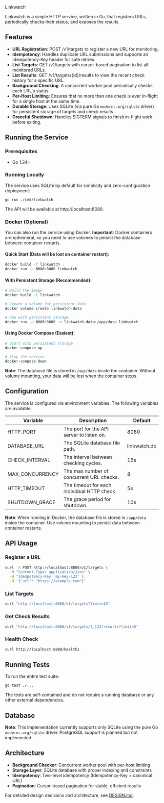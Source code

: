 Linkwatch

Linkwatch is a simple HTTP service, written in Go, that registers URLs, periodically checks their status, and exposes the results.

## Features

- **URL Registration**: POST /v1/targets to register a new URL for monitoring.
- **Idempotency**: Handles duplicate URL submissions and supports an Idempotency-Key header for safe retries.
- **List Targets**: GET /v1/targets with cursor-based pagination to list all monitored URLs.
- **List Results**: GET /v1/targets/{id}/results to view the recent check history for a specific URL.
- **Background Checking**: A concurrent worker pool periodically checks each URL's status.
- **Per-Host Limiting**: Ensures that no more than one check is ever in-flight for a single host at the same time.
- **Durable Storage**: Uses SQLite (via pure Go `modernc.org/sqlite` driver) for persistent storage of targets and check results.
- **Graceful Shutdown**: Handles SIGTERM signals to finish in-flight work before exiting.

## Running the Service

### Prerequisites

- Go 1.24+

### Running Locally

The service uses SQLite by default for simplicity and zero-configuration deployment:

```bash
go run ./cmd/linkwatch
```

The API will be available at http://localhost:8080.

### Docker (Optional)

You can also run the service using Docker. **Important**: Docker containers are ephemeral, so you need to use volumes to persist the database between container restarts.

#### Quick Start (Data will be lost on container restart):
```bash
docker build -t linkwatch .
docker run -p 8080:8080 linkwatch
```

#### With Persistent Storage (Recommended):
```bash
# Build the image
docker build -t linkwatch .

# Create a volume for persistent data
docker volume create linkwatch-data

# Run with persistent storage
docker run -p 8080:8080 -v linkwatch-data:/app/data linkwatch
```

#### Using Docker Compose (Easiest):
```bash
# Start with persistent storage
docker-compose up

# Stop the service
docker-compose down
```

**Note**: The database file is stored in `/app/data` inside the container. Without volume mounting, your data will be lost when the container stops.

## Configuration

The service is configured via environment variables. The following variables are available:

| Variable | Description | Default |
|----------|-------------|---------|
| HTTP_PORT | The port for the API server to listen on. | 8080 |
| DATABASE_URL | The SQLite database file path. | linkwatch.db |
| CHECK_INTERVAL | The interval between checking cycles. | 15s |
| MAX_CONCURRENCY | The max number of concurrent URL checks. | 8 |
| HTTP_TIMEOUT | The timeout for each individual HTTP check. | 5s |
| SHUTDOWN_GRACE | The grace period for shutdown. | 10s |

**Note**: When running in Docker, the database file is stored in `/app/data` inside the container. Use volume mounting to persist data between container restarts.

## API Usage

### Register a URL

```bash
curl -X POST http://localhost:8080/v1/targets \
  -H "Content-Type: application/json" \
  -H "Idempotency-Key: my-key-123" \
  -d '{"url": "https://example.com"}'
```

### List Targets

```bash
curl "http://localhost:8080/v1/targets?limit=10"
```

### Get Check Results

```bash
curl "http://localhost:8080/v1/targets/t_123/results?limit=5"
```

### Health Check

```bash
curl http://localhost:8080/healthz
```

## Running Tests

To run the entire test suite:

```bash
go test ./...
```

The tests are self-contained and do not require a running database or any other external dependencies.

## Database

**Note**: This implementation currently supports only SQLite using the pure Go `modernc.org/sqlite` driver. PostgreSQL support is planned but not implemented.

## Architecture

- **Background Checker**: Concurrent worker pool with per-host limiting
- **Storage Layer**: SQLite database with proper indexing and constraints
- **Idempotency**: Two-level idempotency (Idempotency-Key + canonical URL)
- **Pagination**: Cursor-based pagination for stable, efficient results

For detailed design decisions and architecture, see [DESIGN.md](DESIGN.md).